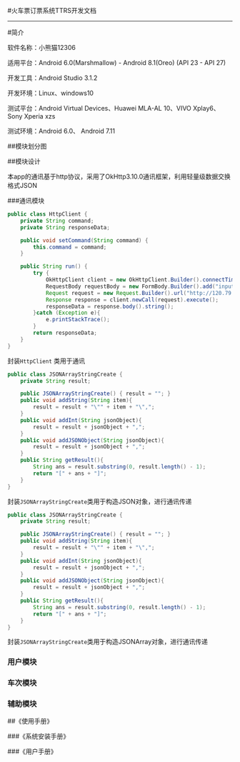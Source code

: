 

#火车票订票系统TTRS开发文档

---

#简介

软件名称：小熊猫12306

适用平台：Android 6.0(Marshmallow) - Android 8.1(Oreo)  (API 23 - API 27)

开发工具：Android Studio 3.1.2

开发环境：Linux、windows10

测试平台：Android Virtual Devices、Huawei MLA-AL 10、VIVO Xplay6、 Sony Xperia xzs

测试环境：Android 6.0、 Android 7.11


##模块划分图

##模块设计

本app的通讯基于http协议，采用了OkHttp3.10.0通讯框架，利用轻量级数据交换格式JSON

###通讯模块

```java
public class HttpClient {
    private String command;
    private String responseData;

    public void setCommand(String command) {
        this.command = command;
    }

    public String run() {
        try {
            OkHttpClient client = new OkHttpClient.Builder().connectTimeout(100, TimeUnit.SECONDS).readTimeout(200, TimeUnit.SECONDS).build();
            RequestBody requestBody = new FormBody.Builder().add("input", command).build();
            Request request = new Request.Builder().url("http://120.79.236.3:5000/action/post").post(requestBody).build();
            Response response = client.newCall(request).execute();
            responseData = response.body().string();
        }catch (Exception e){
            e.printStackTrace();
        }
        return responseData;
    }
}
```

封装`HttpClient` 类用于通讯

```java
public class JSONArrayStringCreate {
    private String result;

    public JSONArrayStringCreate() { result = ""; }
    public void addString(String item){
        result = result + "\"" + item + "\",";
    }
    public void addInt(String jsonObject){
        result = result + jsonObject + ",";
    }
    public void addJSONObject(String jsonObject){
        result = result + jsonObject + ",";
    }
    public String getResult(){
        String ans = result.substring(0, result.length() - 1);
        return "[" + ans + "]";
    }
}
```

封装`JSONArrayStringCreate`类用于构造JSON对象，进行通讯传递

```java
public class JSONArrayStringCreate {
    private String result;

    public JSONArrayStringCreate() { result = ""; }
    public void addString(String item){
        result = result + "\"" + item + "\",";
    }
    public void addInt(String jsonObject){
        result = result + jsonObject + ",";
    }
    public void addJSONObject(String jsonObject){
        result = result + jsonObject + ",";
    }
    public String getResult(){
        String ans = result.substring(0, result.length() - 1);
        return "[" + ans + "]";
    }
}
```
封装`JSONArrayStringCreate`类用于构造JSONArray对象，进行通讯传递

### 用户模块

### 车次模块

### 辅助模块

##《使用手册》

###《系统安装手册》

###《用户手册》

